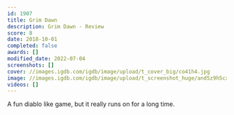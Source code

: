 ```yaml
---
id: 1907
title: Grim Dawn
description: Grim Dawn - Review
score: 8
date: 2018-10-01
completed: false
awards: []
modified_date: 2022-07-04
screenshots: []
cover: //images.igdb.com/igdb/image/upload/t_cover_big/co41h4.jpg
image: //images.igdb.com/igdb/image/upload/t_screenshot_huge/and5z9h5cx6emjpvcdew.jpg
videos: []
---
```

A fun diablo like game, but it really runs on for a long time.